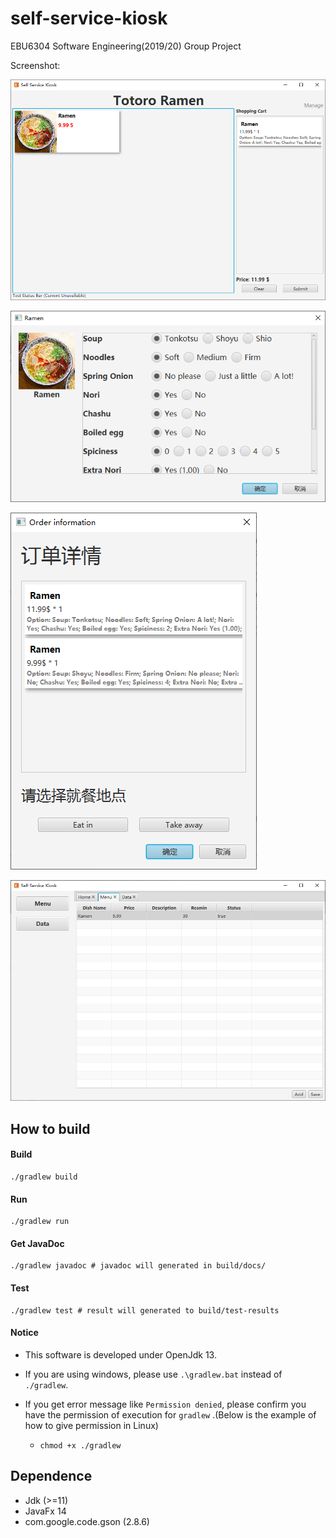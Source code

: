 # self-service-kiosk
EBU6304 Software Engineering(2019/20) Group Project

Screenshot: 

![Screenshot 1](https://github.com/ForeverCyril/self-service-kiosk/raw/master/readme_res/v1/screenshot1.png)

![Screenshot 2](https://github.com/ForeverCyril/self-service-kiosk/raw/master/readme_res/v1/screenshot2.png)

![Screenshot 3](https://github.com/ForeverCyril/self-service-kiosk/raw/master/readme_res/v1/screenshot3.png)

![Screenshot 4](https://github.com/ForeverCyril/self-service-kiosk/raw/master/readme_res/v1/screenshot4.png)



## How to build

#### Build

```shell
./gradlew build
```

#### Run

```shell
./gradlew run
```

#### Get JavaDoc

```shell
./gradlew javadoc # javadoc will generated in build/docs/
```

#### Test

```shell
./gradlew test # result will generated to build/test-results
```



#### Notice

- This software is developed under OpenJdk 13.

- If you are using windows, please use `.\gradlew.bat` instead of ` ./gradlew`.

- If you get error message like  `Permission denied`, please confirm you have the permission of execution for `gradlew` .(Below is the example of how to give permission in Linux)

  - ```shell
    chmod +x ./gradlew
    ```

## Dependence

- Jdk (>=11)
- JavaFx 14
- com.google.code.gson (2.8.6)